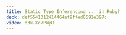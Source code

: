 ```yaml
---
title: Static Type Inferencing ... in Ruby?
deck: def5541312414464af9ffed0592e397c
video: d3k-Xc7PWyU
---
```


